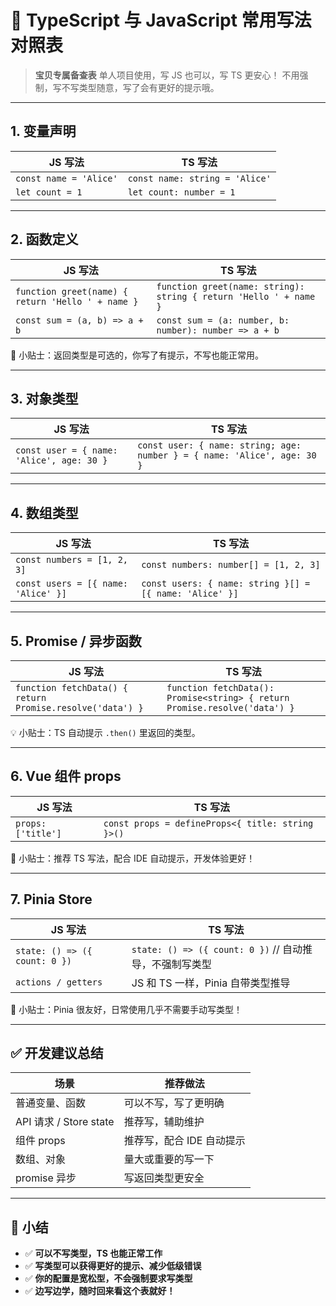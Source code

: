 # 📖 TypeScript 与 JavaScript 常用写法对照表

> **宝贝专属备查表**
> 单人项目使用，写 JS 也可以，写 TS 更安心！
> 不用强制，写不写类型随意，写了会有更好的提示哦。

---

## 1. 变量声明

| JS 写法                | TS 写法                        |
| ---------------------- | ------------------------------ |
| `const name = 'Alice'` | `const name: string = 'Alice'` |
| `let count = 1`        | `let count: number = 1`        |

---

## 2. 函数定义

| JS 写法                                           | TS 写法                                                           |
| ------------------------------------------------- | ----------------------------------------------------------------- |
| `function greet(name) { return 'Hello ' + name }` | `function greet(name: string): string { return 'Hello ' + name }` |
| `const sum = (a, b) => a + b`                     | `const sum = (a: number, b: number): number => a + b`             |

🧩 小贴士：返回类型是可选的，你写了有提示，不写也能正常用。

---

## 3. 对象类型

| JS 写法                                   | TS 写法                                                                  |
| ----------------------------------------- | ------------------------------------------------------------------------ |
| `const user = { name: 'Alice', age: 30 }` | `const user: { name: string; age: number } = { name: 'Alice', age: 30 }` |

---

## 4. 数组类型

| JS 写法                             | TS 写法                                                 |
| ----------------------------------- | ------------------------------------------------------- |
| `const numbers = [1, 2, 3]`         | `const numbers: number[] = [1, 2, 3]`                   |
| `const users = [{ name: 'Alice' }]` | `const users: { name: string }[] = [{ name: 'Alice' }]` |

---

## 5. Promise / 异步函数

| JS 写法                                                   | TS 写法                                                                    |
| --------------------------------------------------------- | -------------------------------------------------------------------------- |
| `function fetchData() { return Promise.resolve('data') }` | `function fetchData(): Promise<string> { return Promise.resolve('data') }` |

💡 小贴士：TS 自动提示 `.then()` 里返回的类型。

---

## 6. Vue 组件 props

| JS 写法            | TS 写法                                          |
| ------------------ | ------------------------------------------------ |
| `props: ['title']` | `const props = defineProps<{ title: string }>()` |

🧩 小贴士：推荐 TS 写法，配合 IDE 自动提示，开发体验更好！

---

## 7. Pinia Store

| JS 写法                       | TS 写法                                                 |
| ----------------------------- | ------------------------------------------------------- |
| `state: () => ({ count: 0 })` | `state: () => ({ count: 0 })` // 自动推导，不强制写类型 |
| `actions / getters`           | JS 和 TS 一样，Pinia 自带类型推导                       |

🧩 小贴士：Pinia 很友好，日常使用几乎不需要手动写类型！

---

## ✅ 开发建议总结

| 场景                   | 推荐做法                  |
| ---------------------- | ------------------------- |
| 普通变量、函数         | 可以不写，写了更明确      |
| API 请求 / Store state | 推荐写，辅助维护          |
| 组件 props             | 推荐写，配合 IDE 自动提示 |
| 数组、对象             | 量大或重要的写一下        |
| promise 异步           | 写返回类型更安全          |

---

## 📌 小结

- ✅ **可以不写类型，TS 也能正常工作**
- ✅ **写类型可以获得更好的提示、减少低级错误**
- ✅ **你的配置是宽松型，不会强制要求写类型**
- ✅ **边写边学，随时回来看这个表就好！**
